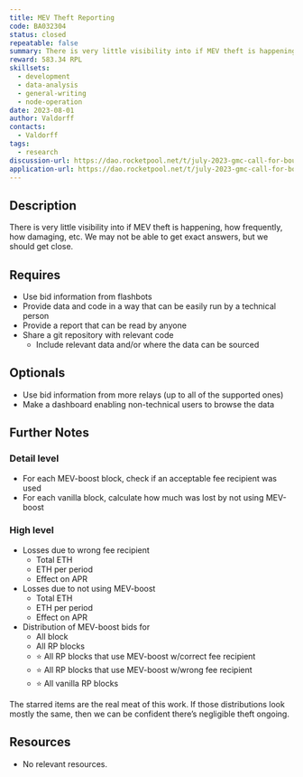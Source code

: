 ```yaml
---
title: MEV Theft Reporting
code: BA032304
status: closed
repeatable: false
summary: There is very little visibility into if MEV theft is happening, how frequently, how damaging, etc. We may not be able to get exact answers, but we should get close.
reward: 583.34 RPL
skillsets:
  - development
  - data-analysis
  - general-writing
  - node-operation
date: 2023-08-01
author: Valdorff
contacts:
  - Valdorff
tags: 
  - research
discussion-url: https://dao.rocketpool.net/t/july-2023-gmc-call-for-bounty-applications-deadline-is-july-15th/1936/6
application-url: https://dao.rocketpool.net/t/july-2023-gmc-call-for-bounty-applications-deadline-is-july-15th/1936/6
---
```


## Description

There is very little visibility into if MEV theft is happening, how frequently, how damaging, etc.
We may not be able to get exact answers, but we should get close.

## Requires
* Use bid information from flashbots
* Provide data and code in a way that can be easily run by a technical person
* Provide a report that can be read by anyone
* Share a git repository with relevant code
  * Include relevant data and/or where the data can be sourced

## Optionals
*  Use bid information from more relays (up to all of the supported ones)
*  Make a dashboard enabling non-technical users to browse the data

## Further Notes

### Detail level
* For each MEV-boost block, check if an acceptable fee recipient was used
* For each vanilla block, calculate how much was lost by not using MEV-boost

### High level
* Losses due to wrong fee recipient
  * Total ETH
  * ETH per period
  * Effect on APR
* Losses due to not using MEV-boost
  * Total ETH
  * ETH per period
  * Effect on APR
* Distribution of MEV-boost bids for
  * All block
  * All RP blocks
  * :star: All RP blocks that use MEV-boost w/correct fee recipient
  * :star: All RP blocks that use MEV-boost w/wrong fee recipient
  * :star: All vanilla RP blocks

The starred items are the real meat of this work. If those distributions look mostly the same, then we can be confident there’s negligible theft ongoing.

## Resources
* No relevant resources.
